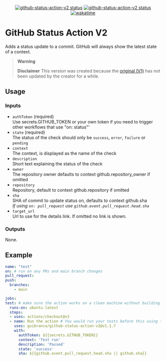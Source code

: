 <p align="center">
  <a href="https://github.com/GuiBranco/github-status-action-v2"><img alt="github-status-action-v2 status" src="https://github.com/GuiBranco/github-status-action-v2/workflows/test/badge.svg"></a>
  <a href="https://github.com/GuiBranco/github-status-action-v2"><img alt="github-status-action-v2 status" src="https://github.com/GuiBranco/github-status-action-v2/workflows/build/badge.svg"></a>
  <a href="https://wakatime.com/badge/github/guibranco/github-status-action-v2"><img src="https://wakatime.com/badge/github/guibranco/github-status-action-v2.svg" alt="wakatime"></a>
</p>

# GitHub Status Action V2

Adds a status update to a commit. GitHub will always show the latest state of a context.

> **Warning**
>
>**Disclaimer** This version was created because the [original (V1)](https://github.com/Sibz/github-status-action) has not been updated by the creator for a while.
 
## Usage

### Inputs

 * `authToken` (required)  
 Use secrets.GITHUB_TOKEN or your own token if you need to trigger other workflows that use "on: status"'
 * `state` (required)  
 The status of the check should only be `success`, `error`, `failure` or `pending`
 * `context`  
 The context, is displayed as the name of the check
 * `description`  
 Short text explaining the status of the check
 * `owner`  
 The repository owner defaults to context github.repository_owner if omitted
 * `repository`  
 Repository, default to context github.repository if omitted
 * `sha`  
 SHA of commit to update status on, defaults to context github.sha  
 *If using `on: pull_request` use `github.event.pull_request.head.sha`*
 * `target_url`  
 Url to use for the details link. If omitted no link is shown.
  
  ### Outputs
  None.

  ## Example
  ```yml
name: "test"
on: # run on any PRs and main branch changes
  pull_request:
  push:
    branches:
      - main

  jobs:
  test: # make sure the action works on a clean machine without building
    runs-on: ubuntu-latest
    steps:
    - uses: actions/checkout@v3
    - name: Run the action # You would run your tests before this using the output to set state/desc
      uses: guibranco/github-status-action-v2@v1.1.7
      with: 
        authToken: ${{secrets.GITHUB_TOKEN}}
        context: 'Test run'
        description: 'Passed'
        state: 'success'
        sha: ${{github.event.pull_request.head.sha || github.sha}}
```
